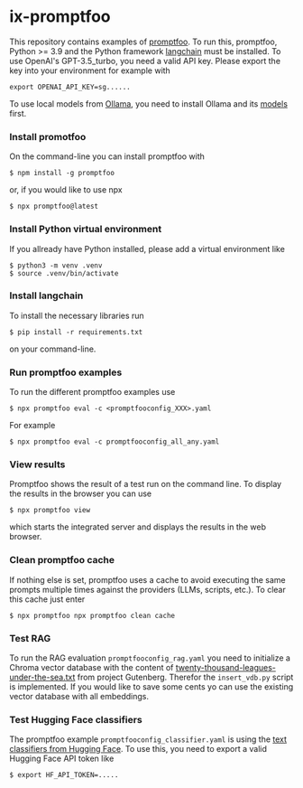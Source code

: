 # ix-promptfoo

This repository contains examples of [promptfoo](https://promptfoo.dev). To run this, promptfoo, Python >= 3.9 and the Python framework [langchain](https://python.langchain.com/v0.1/docs/get_started/introduction/) must be installed. To use OpenAI's GPT-3.5_turbo, you need a valid API key. Please export the key into your environment for example with

```
export OPENAI_API_KEY=sg......
```

To use local models from [Ollama](https://ollama.com), you need to install Ollama and its [models](https://ollama.com/library) first.

### Install promotfoo

On the command-line you can install promptfoo with

```
$ npm install -g promptfoo
```

or, if you would like to use npx

```
$ npx promptfoo@latest
```

### Install Python virtual environment

If you allready have Python installed, please add a virtual environment like

```
$ python3 -m venv .venv
$ source .venv/bin/activate
```

### Install langchain

To install the necessary libraries run

```
$ pip install -r requirements.txt
```

on your command-line. 

### Run promptfoo examples

To run the different promptfoo examples use

```
$ npx promptfoo eval -c <promptfooconfig_XXX>.yaml
```

For example

```
$ npx promptfoo eval -c promptfooconfig_all_any.yaml
```

### View results

Promptfoo shows the result of a test run on the command line. To display the results in the browser you can use

```
$ npx promptfoo view
```

which starts the integrated server and displays the results in the web browser.

### Clean promptfoo cache

If nothing else is set, promptfoo uses a cache to avoid executing the same prompts multiple times against the providers (LLMs, scripts, etc.). To clear this cache just enter

```
$ npx promptfoo npx promptfoo clean cache
```

### Test RAG

To run the RAG evaluation ```promptfooconfig_rag.yaml``` you need to initialize a Chroma vector database with the content of [twenty-thousand-leagues-under-the-sea.txt](https://www.gutenberg.org/cache/epub/164/pg164.txt) from project Gutenberg. Therefor the ```insert_vdb.py``` script is implemented. If you would like to save some cents yo can use the existing vector database with all embeddings.

### Test Hugging Face classifiers

The promptfoo example ```promptfooconfig_classifier.yaml``` is using the [text classifiers from Hugging Face](https://huggingface.co/docs/transformers/tasks/sequence_classification). To use this, you need to export a valid Hugging Face API token like

```
$ export HF_API_TOKEN=.....
```